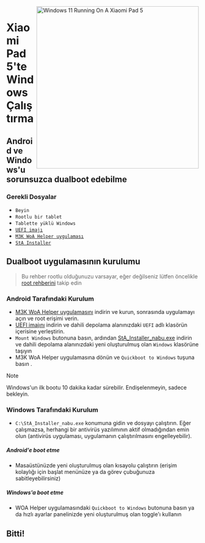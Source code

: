 <img align="right" src="https://raw.githubusercontent.com/erdilS/Port-Windows-11-Xiaomi-Pad-5/main/nabu.png" width="425" alt="Windows 11 Running On A Xiaomi Pad 5">


# Xiaomi Pad 5'te Windows Çalıştırma

## Android ve Windows'u sorunsuzca dualboot edebilme

### Gerekli Dosyalar
- ```Beyin```
- ```Rootlu bir tablet```
- ```Tablette yüklü Windows```
- [```UEFI imajı```](https://github.com/erdilS/Port-Windows-11-Xiaomi-Pad-5/releases/download/UEFI/uefi-v3.img)
- [```M3K WoA Helper uygulaması```](https://github.com/woa-vayu/WoA-Helper-M3K/releases/latest)
- [```StA Installer```](https://github.com/erdilS/Port-Windows-11-Xiaomi-Pad-5/releases/download/dualboot/StA_Installer_nabu.exe)

## Dualboot uygulamasının kurulumu
> Bu rehber rootlu olduğunuzu varsayar, eğer değilseniz lütfen öncelikle [root rehberini](2-rootguide-tr.md) takip edin

### Android Tarafındaki Kurulum

- [M3K WoA Helper uygulamasını](https://github.com/woa-vayu/WoA-Helper-M3K/releases/latest) indirin ve kurun, sonrasında uygulamayı açın ve root erişimi verin.
- [UEFI imajını](https://github.com/erdilS/Port-Windows-11-Xiaomi-Pad-5/releases/download/UEFI/uefi-v2.img) indirin ve dahili depolama alanınızdaki `UEFI` adlı klasörün içerisine yerleştirin.
- `Mount Windows` butonuna basın, ardından [StA_Installer_nabu.exe](https://github.com/erdilS/Port-Windows-11-Xiaomi-Pad-5/releases/download/dualboot/StA_Installer_nabu.exe) indirin ve dahili depolama alanınızdaki yeni oluşturulmuş olan `Windows` klasörüne taşıyın
- M3K WoA Helper uygulamasına dönün ve `Quickboot to Windows` tuşuna basın .

> [!NOTE]
> Windows'un ilk bootu 10 dakika kadar sürebilir. Endişelenmeyin, sadece bekleyin.

### Windows Tarafındaki Kurulum
-  `C:\StA_Installer_nabu.exe` konumuna gidin ve dosyayı çalıştırın. Eğer çalışmazsa, herhangi bir antivirüs yazılımının aktif olmadığından emin olun (antivirüs uygulaması, uygulamanın çalıştırılmasını engelleyebilir).

##### Android'e boot etme
- Masaüstünüzde yeni oluşturulmuş olan kısayolu çalıştırın (erişim kolaylığı için başlat menünüze ya da görev çubuğunuza sabitleyebilirsiniz)

##### Windows'a boot etme
- WOA Helper uygulamasındaki `Quickboot to Windows` butonuna basın ya da hızlı ayarlar panelinizde yeni oluşturulmuş olan toggle'ı kullanın
  
## Bitti!
